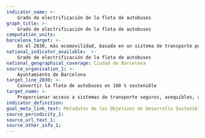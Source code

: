 ```yaml
---
indicator_name: >-
    Grado de electrificación de la flota de autobuses
graph_title: >-
    Grado de electrificación de la flota de autobuses
computation_units: 
barcelona_target: >-
    En el 2030, más ecomovilidad, basada en un sistema de transporte público de máxima calidad, sostenible e inclusivo
national_indicator_available:  >-
    Grado de electrificación de la flota de autobuses
national_geographical_coverage: Ciudad de Barcelona 
source_organisation_1: >-
    Ayuntamiento de Barcelona
target_line_2030: >-
    Convertir la flota de autobuses en 100 % sostenible
target_name: >-
    Proporcionar acceso a sistemas de transporte seguros, asequibles, accesibles y sostenibles para todas las personas, y mejorar la seguridad vial, en particular mediante la ampliación del transporte público, con especial atención a las necesidades de las personas en situación vulnerable, mujeres, niñas y niños, personas con discapacidad y personas mayores
indicator_definition:
goal_meta_link_text: Metadatos de los Objetivos de Desarrollo Sostenible de las Naciones Unidas (pdf 894kB)
source_periodicity_1: 
source_url_text_1:
source_other_info_1:
---
```

